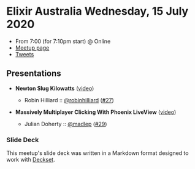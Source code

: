 # Elixir Australia Wednesday, 15 July 2020

- From 7:00 (for 7:10pm start) @ Online
- [Meetup page][]
- [Tweets][]

## Presentations

- **Newton Slug Kilowatts** ([video][Newton Slug Kilowatt video])
  - Robin Hilliard :: [@robinhilliard][] ([#27][])

- **Massively Multiplayer Clicking With Phoenix LiveView** ([video][Massively Multiplayer Clicking With Phoenix LiveView video])
  - Julian Doherty :: [@madlep][] ([#29][])

### Slide Deck

This meetup's slide deck was written in a Markdown format designed to work with
[Deckset][].

[@robinhilliard]: https://twitter.com/robinhilliard
[#27]: https://github.com/elixirsydney/elixirsydney/issues/27
[Newton Slug Kilowatt video]: https://www.youtube.com/watch?v=RiCeTsnrryE

[@madlep]: https://twitter.com/madlep
[#29]: https://github.com/elixirsydney/elixirsydney/issues/29
[Massively Multiplayer Clicking With Phoenix LiveView video]: https://www.youtube.com/watch?v=f397kQSb_y8

[Meetup page]: https://www.meetup.com/elixir-sydney/events/gkwrtrybckbcb/
[Tweets]: https://twitter.com/search?f=tweets&q=ElixirSydney%20since%3A2020-07-15%20until%3A2020-07-16&src=typd
[Deckset]: https://www.decksetapp.com/
